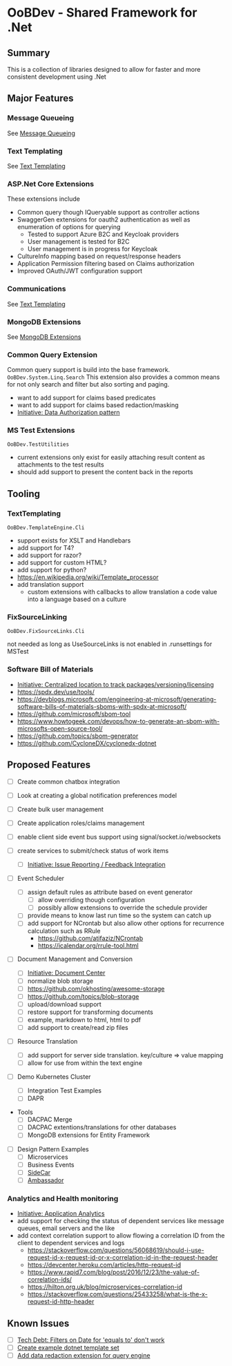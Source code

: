 # OoBDev - Shared Framework for .Net

## Summary

This is a collection of libraries designed to allow for faster and more consistent development using .Net 

## Major Features

### Message Queueing

See [Message Queueing](MessageQueueing.md)

### Text Templating

See [Text Templating](TextTemplating.md)

### ASP.Net Core Extensions

These extensions include

* Common query though IQueryable<T> support as controller actions
* SwaggerGen extensions for oauth2 authentication as well as enumeration of options for querying 
  * Tested to support Azure B2C and Keycloak providers
  * User management is tested for B2C
  * User management is in progress for Keycloak 
* CultureInfo mapping based on request/response headers
* Application Permission filtering based on Claims authorization
* Improved OAuth/JWT configuration support

### Communications 

See [Text Templating](CommunicationServices.md)

### MongoDB Extensions

See [MongoDB Extensions](MongoDbExtensions.md)

### Common Query Extension

Common query support is build into the base framework.  `OoBDev.System.Linq.Search`  This
extension also provides a common means for not only search and filter but also sorting and paging.

* want to add support for claims based predicates
* want to add support for claims based redaction/masking
* [Initiative: Data Authorization pattern](https://eliassenps.atlassian.net/browse/NIT-26)

### MS Test Extensions

`OoBDev.TestUtilities`

* current extensions only exist for easily attaching result content as attachments to the test results
* should add support to present the content back in the reports

## Tooling

### TextTemplating

`OoBDev.TemplateEngine.Cli`

* support exists for XSLT and Handlebars
* add support for T4?
* add support for razor?
* add support for custom HTML?
* add support for python?
* https://en.wikipedia.org/wiki/Template_processor
* add translation support
  * custom extensions with callbacks to allow translation a code value into a language based on a culture

### FixSourceLinking

`OoBDev.FixSourceLinks.Cli`

not needed as long as UseSourceLinks is not enabled in .runsettings for MSTest

### Software Bill of Materials

* [Initiative: Centralized location to track packages/versioning/licensing](https://eliassenps.atlassian.net/browse/NIT-25)
* https://spdx.dev/use/tools/
* https://devblogs.microsoft.com/engineering-at-microsoft/generating-software-bills-of-materials-sboms-with-spdx-at-microsoft/
* https://github.com/microsoft/sbom-tool
* https://www.howtogeek.com/devops/how-to-generate-an-sbom-with-microsofts-open-source-tool/
* https://github.com/topics/sbom-generator
* https://github.com/CycloneDX/cyclonedx-dotnet

## Proposed Features


- [ ] Create common chatbox integration
- [ ] Look at creating a global notification preferences model
- [ ] Create bulk user management
- [ ] Create application roles/claims management
- [ ] enable client side event bus support using signal/socket.io/websockets
- [ ] create services to submit/check status of work items
  - [ ] [Initiative: Issue Reporting / Feedback Integration](https://eliassenps.atlassian.net/browse/NIT-13)

- [ ] Event Scheduler
  - [ ] assign default rules as attribute based on event generator
    - [ ] allow overriding though configuration
    - [ ] possibly allow extensions to override the schedule provider
  - [ ] provide means to know last run time so the system can catch up
  - [ ] add support for NCrontab but also allow other options for recurrence   calculation such as RRule
    * https://github.com/atifaziz/NCrontab
    * https://icalendar.org/rrule-tool.html

- [ ] Document Management and Conversion

  - [ ] [Initiative: Document Center](https://eliassenps.atlassian.net/browse/NIT-17)
  - [ ] normalize blob storage
  - [ ] https://github.com/okhosting/awesome-storage
  - [ ] https://github.com/topics/blob-storage
  - [ ] upload/download support
  - [ ] restore support for transforming documents 
  - [ ] example, markdown to html, html to pdf
  - [ ] add support to create/read zip files

- [ ] Resource Translation
  - [ ] add support for server side translation.  key/culture => value mapping
  - [ ] allow for use from within the text engine

- [ ] Demo Kubernetes Cluster
  - [ ] Integration Test Examples
  - [ ] DAPR

- Tools
  - [ ] DACPAC Merge
  - [ ] DACPAC extentions/translations for other databases
  - [ ] MongoDB extensions for Entity Framework

- [ ] Design Pattern Examples
  - [ ] Microservices
  - [ ] Business Events
  - [ ] [SideCar](https://learn.microsoft.com/en-us/azure/architecture/patterns/sidecar)
  - [ ] [Ambassador](https://learn.microsoft.com/en-us/azure/architecture/patterns/ambassador)

### Analytics and Health monitoring

* [Initiative: Application Analytics](https://eliassenps.atlassian.net/browse/NIT-19)
* add support for checking the status of dependent services like message queues, email servers and the like
* add context correlation support to allow flowing a correlation ID from the client to dependent services and logs
  * https://stackoverflow.com/questions/56068619/should-i-use-request-id-x-request-id-or-x-correlation-id-in-the-request-header
  * https://devcenter.heroku.com/articles/http-request-id
  * https://www.rapid7.com/blog/post/2016/12/23/the-value-of-correlation-ids/
  * https://hilton.org.uk/blog/microservices-correlation-id
  * https://stackoverflow.com/questions/25433258/what-is-the-x-request-id-http-header

## Known Issues

- [ ] [Tech Debt: Filters on Date for 'equals to' don't work](https://eliassenps.atlassian.net/browse/NDM-245)
- [ ] [Create example dotnet template set](https://eliassenps.atlassian.net/browse/NDM-102)
- [ ] [Add data redaction extension for query engine](https://eliassenps.atlassian.net/browse/NDM-137)
